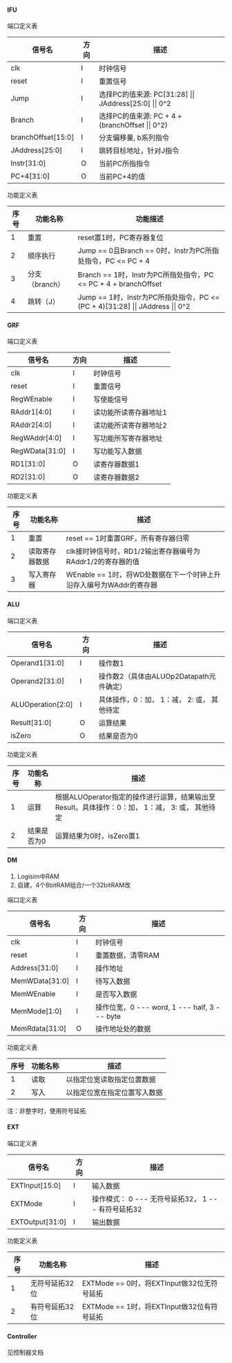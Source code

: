 #### IFU

端口定义表 

| 信号名             | 方向 | 描述                                                   |
| ------------------ | ---- | ------------------------------------------------------ |
| clk                | I    | 时钟信号                                               |
| reset              | I    | 重置信号                                               |
| Jump               | I    | 选择PC的值来源: PC[31:28] \|\| JAddress[25:0] \|\| 0^2 |
| Branch             | I    | 选择PC的值来源: PC + 4 + (branchOffset \|\| 0^2)       |
| branchOffset[15:0] | I    | 分支偏移量, b系列指令                                  |
| JAddress[25:0]     | I    | 跳转目标地址，针对J指令                                |
| Instr[31:0]        | O    | 当前PC所指指令                                         |
| PC+4[31:0]         | O    | 当前PC+4的值                                           |

功能定义表

| 序号 | 功能名称       | 功能描述                                                     |
| ---- | -------------- | ------------------------------------------------------------ |
| 1    | 重置           | reset置1时，PC寄存器复位                                     |
| 2    | 顺序执行       | Jump == 0且Branch == 0时，Instr为PC所指处指令，PC <= PC + 4  |
| 3    | 分支（branch） | Branch == 1时，Instr为PC所指处指令，PC <= PC + 4 + branchOffset |
| 4    | 跳转（J）      | Jump == 1时，Instr为PC所指处指令，PC <= (PC + 4)[31:28] \|\| JAddress \|\| 0^2 |

 

####  GRF 

端口定义表

| 信号名         | 方向 | 描述                  |
| -------------- | ---- | --------------------- |
| clk            | I    | 时钟信号              |
| reset          | I    | 重置信号              |
| RegWEnable     | I    | 写使能信号            |
| RAddr1[4:0]    | I    | 读功能所读寄存器地址1 |
| RAddr2[4:0]    | I    | 读功能所读寄存器地址2 |
| RegWAddr[4:0]  | I    | 写功能所写寄存器地址  |
| RegWData[31:0] | I    | 写功能写入数据        |
| RD1[31:0]      | O    | 读寄存器数据1         |
| RD2[31:0]      | O    | 读寄存器数据2         |

功能定义表

| 序号 | 功能名称       | 描述                                                         |
| ---- | -------------- | ------------------------------------------------------------ |
| 1    | 重置           | reset == 1时重置GRF，所有寄存器归零                          |
| 2    | 读取寄存器数据 | clk接时钟信号时，RD1/2输出寄存器编号为RAddr1/2的寄存器的值   |
| 3    | 写入寄存器     | WEnable == 1时，将WD处数据在下一个时钟上升沿存入编号为WAddr的寄存器 |



#### ALU

端口定义表

| 信号名            | 方向 | 描述                                       |
| ----------------- | ---- | ------------------------------------------ |
| Operand1[31:0]    | I    | 操作数1                                    |
| Operand2[31:0]    | I    | 操作数2（具体由ALUOp2Datapath元件确定）    |
| ALUOperation[2:0] | I    | 具体操作，0：加， 1：减， 2: 或， 其他待定 |
| Result[31:0]      | O    | 运算结果                                   |
| isZero            | O    | 结果是否为0                                |

功能定义表

| 序号 | 功能名称    | 描述                                                         |
| ---- | ----------- | ------------------------------------------------------------ |
| 1    | 运算        | 根据ALUOperator指定的操作进行运算，结果输出至Result。具体操作：0：加， 1：减， 3: 或， 其他待定 |
| 2    | 结果是否为0 | 运算结果为0时，isZero置1                                     |



#### DM

1. Logisim中RAM
2. 自建，4个8bitRAM组合/一个32bitRAM改

端口定义表

| 信号名         | 方向 | 描述                                          |
| -------------- | ---- | --------------------------------------------- |
| clk            | I    | 时钟信号                                      |
| reset          | I    | 重置数据，清零RAM                             |
| Address[31:0]  | I    | 操作地址                                      |
| MemWData[31:0] | I    | 待写入数据                                    |
| MemWEnable     | I    | 是否写入数据                                  |
| MemMode[1:0]   | I    | 操作位宽，0 ---  word, 1 --- half, 3 --- byte |
| MemRdata[31:0] | O    | 操作地址处的数据                              |

功能定义表

| 序号 | 功能名称 | 描述                         |
| ---- | -------- | ---------------------------- |
| 1    | 读取     | 以指定位宽读取指定位置数据   |
| 2    | 写入     | 以指定位宽在指定位置写入数据 |

注：非整字时，使用符号延拓



#### EXT

端口定义表

| 信号名          | 方向 | 描述                                               |
| --------------- | ---- | -------------------------------------------------- |
| EXTInput[15:0]  | I    | 输入数据                                           |
| EXTMode         | I    | 操作模式： 0 --- 无符号延拓32， 1 --- 有符号延拓32 |
| EXTOutput[31:0] | I    | 输出数据                                           |

功能定义表

| 序号 | 功能名称       | 描述                                       |
| ---- | -------------- | ------------------------------------------ |
| 1    | 无符号延拓32位 | EXTMode == 0时，将EXTInput做32位无符号延拓 |
| 2    | 有符号延拓32位 | EXTMode == 1时，将EXTInput做32位有符号延拓 |

#### Controller

见控制器文档